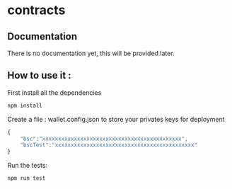 # contracts

## Documentation

There is no documentation yet, this will be provided later.


## How to use it :

First install all the dependencies

```sh
npm install
```

Create a file : wallet.config.json to store your privates keys for deployment

```js
{
    "bsc":"xxxxxxxxxxxxxxxxxxxxxxxxxxxxxxxxxxxxxxxxxxxx",
    "bscTest":"xxxxxxxxxxxxxxxxxxxxxxxxxxxxxxxxxxxxxxxxxxxx"
}
```

Run the tests:

```sh
npm run test
```

